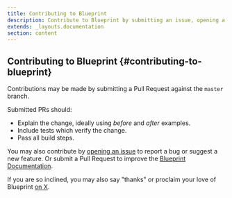 ```yaml
---
title: Contributing to Blueprint
description: Contribute to Blueprint by submitting an issue, opening a Pull Request, adding to the docs, or sharing your love of Blueprint on Twitter.
extends: _layouts.documentation
section: content
---
```

## Contributing to Blueprint {#contributing-to-blueprint}
Contributions may be made by submitting a Pull Request against the `master` branch.

Submitted PRs should:

- Explain the change, ideally using _before_ and _after_ examples.
- Include tests which verify the change.
- Pass all build steps.

You may also contribute by [opening an issue](https://github.com/laravel-shift/blueprint/issues) to report a bug or suggest a new feature. Or submit a Pull Request to improve the [Blueprint Documentation](https://github.com/laravel-shift/blueprint-docs).

If you are so inclined, you may also say "thanks" or proclaim your love of Blueprint [on X](https://www.x.com).
